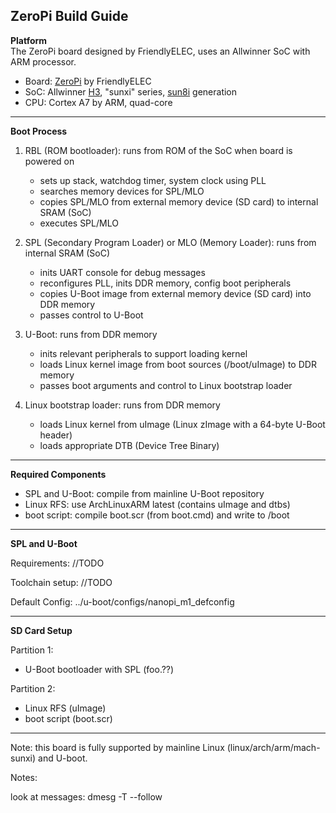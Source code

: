 ## ZeroPi Build Guide

**Platform** </br>
The ZeroPi board designed by FriendlyELEC, uses an Allwinner SoC with ARM processor.

- Board: [ZeroPi](https://wiki.friendlyarm.com/wiki/index.php/ZeroPi) by FriendlyELEC
- SoC: Allwinner [H3](https://linux-sunxi.org/H3), "sunxi" series, [sun8i](https://linux-sunxi.org/Allwinner_SoC_Family) generation
- CPU: Cortex A7 by ARM, quad-core

----------------------------------------------------------------------------------------

**Boot Process** </br>
1. RBL (ROM bootloader): runs from ROM of the SoC when board is powered on
   - sets up stack, watchdog timer, system clock using PLL
   - searches memory devices for SPL/MLO
   - copies SPL/MLO from external memory device (SD card) to internal SRAM (SoC)
   - executes SPL/MLO

2. SPL (Secondary Program Loader) or MLO (Memory Loader): runs from internal SRAM (SoC)
   - inits UART console for debug messages
   - reconfigures PLL, inits DDR memory, config boot peripherals
   - copies U-Boot image from external memory device (SD card) into DDR memory
   - passes control to U-Boot

3. U-Boot: runs from DDR memory
   - inits relevant peripherals to support loading kernel
   - loads Linux kernel image from boot sources (/boot/uImage) to DDR memory
   - passes boot arguments and control to Linux bootstrap loader

4. Linux bootstrap loader: runs from DDR memory
   - loads Linux kernel from uImage (Linux zImage with a 64-byte U-Boot header)
   - loads appropriate DTB (Device Tree Binary)

----------------------------------------------------------------------------------------
**Required Components** </br>

- SPL and U-Boot: compile from mainline U-Boot repository
- Linux RFS: use ArchLinuxARM latest (contains uImage and dtbs)
- boot script: compile boot.scr (from boot.cmd) and write to /boot

----------------------------------------------------------------------------------------
**SPL and U-Boot** </br>

Requirements:
//TODO


Toolchain setup:
//TODO


Default Config:
../u-boot/configs/nanopi_m1_defconfig



----------------------------------------------------------------------------------------

**SD Card Setup** </br>

Partition 1:
  - U-Boot bootloader with SPL (foo.??)

Partition 2:
  - Linux RFS (uImage)
  - boot script (boot.scr)


----------------------------------------------------------------------------------------

Note: this board is fully supported by mainline Linux (linux/arch/arm/mach-sunxi)
and U-boot.

Notes:

look at messages:
dmesg -T --follow
